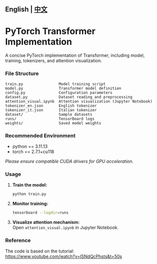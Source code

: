 ## English | [中文](README_zh.md)

# PyTorch Transformer Implementation

A concise PyTorch implementation of Transformer, including model, training, tokenizers, and attention visualization.

### File Structure

```
train.py                Model training script
model.py                Transformer model definition
config.py               Configuration parameters
dataset.py              Dataset reading and preprocessing
attention_visual.ipynb  Attention visualization (Jupyter Notebook)
tokenizer_en.json       English tokenizer
tokenizer_it.json       Italian tokenizer
dataset/                Sample datasets
runs/                   TensorBoard logs
weights/                Saved model weights
```

### Recommended Environment

- python == 3.11.13  
- torch == 2.7.1+cu118

*Please ensure compatible CUDA drivers for GPU acceleration.*

### Usage

1. **Train the model:**  
   ```bash
   python train.py
   ```
2. **Monitor training:**  
   ```bash
   tensorboard --logdir=runs
   ```
3. **Visualize attention mechanism:**  
   Open `attention_visual.ipynb` in Jupyter Notebook.

### Reference

The code is based on the tutorial:  
https://www.youtube.com/watch?v=ISNdQcPhsts&t=50s


